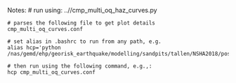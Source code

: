 Notes: 
    # run using: 
    ..//cmp_multi_oq_haz_curves.py
    
    # parses the following file to get plot details
    cmp_multi_oq_curves.conf
    
    # set alias in .bashrc to run from any path, e.g.
    alias hcp='python /nas/gemd/ehp/georisk_earthquake/modelling/sandpits/tallen/NSHA2018/postprocessing/hazard_curves/cmp_multi_oq_haz_curves.py'
    
    # then run using the following command, e.g.,:
    hcp cmp_multi_oq_curves.conf